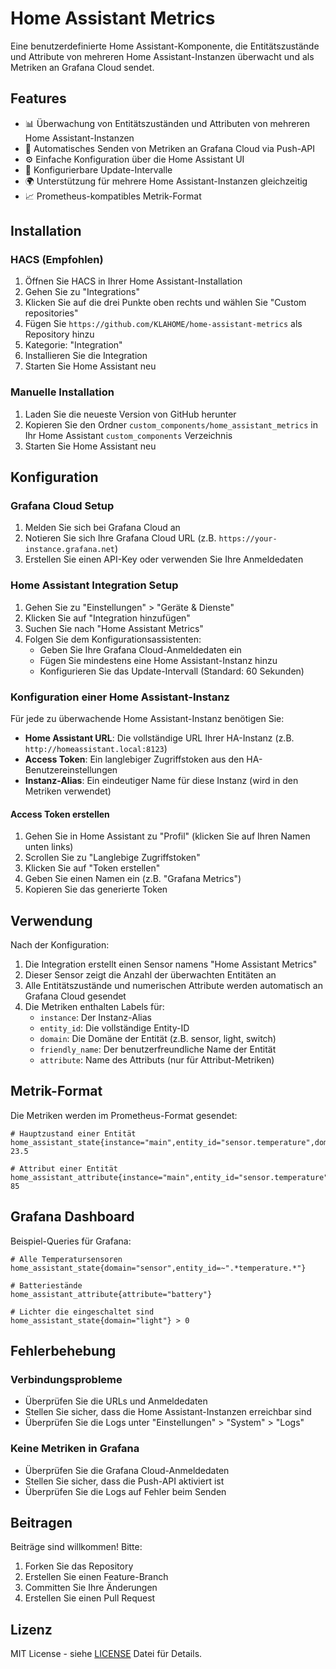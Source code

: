 # Home Assistant Metrics

Eine benutzerdefinierte Home Assistant-Komponente, die Entitätszustände und Attribute von mehreren Home Assistant-Instanzen überwacht und als Metriken an Grafana Cloud sendet.

## Features

- 📊 Überwachung von Entitätszuständen und Attributen von mehreren Home Assistant-Instanzen
- 🚀 Automatisches Senden von Metriken an Grafana Cloud via Push-API
- ⚙️ Einfache Konfiguration über die Home Assistant UI
- 🔄 Konfigurierbare Update-Intervalle
- 🌍 Unterstützung für mehrere Home Assistant-Instanzen gleichzeitig
- 📈 Prometheus-kompatibles Metrik-Format

## Installation

### HACS (Empfohlen)

1. Öffnen Sie HACS in Ihrer Home Assistant-Installation
2. Gehen Sie zu "Integrations"
3. Klicken Sie auf die drei Punkte oben rechts und wählen Sie "Custom repositories"
4. Fügen Sie `https://github.com/KLAHOME/home-assistant-metrics` als Repository hinzu
5. Kategorie: "Integration"
6. Installieren Sie die Integration
7. Starten Sie Home Assistant neu

### Manuelle Installation

1. Laden Sie die neueste Version von GitHub herunter
2. Kopieren Sie den Ordner `custom_components/home_assistant_metrics` in Ihr Home Assistant `custom_components` Verzeichnis
3. Starten Sie Home Assistant neu

## Konfiguration

### Grafana Cloud Setup

1. Melden Sie sich bei Grafana Cloud an
2. Notieren Sie sich Ihre Grafana Cloud URL (z.B. `https://your-instance.grafana.net`)
3. Erstellen Sie einen API-Key oder verwenden Sie Ihre Anmeldedaten

### Home Assistant Integration Setup

1. Gehen Sie zu "Einstellungen" > "Geräte & Dienste"
2. Klicken Sie auf "Integration hinzufügen"
3. Suchen Sie nach "Home Assistant Metrics"
4. Folgen Sie dem Konfigurationsassistenten:
   - Geben Sie Ihre Grafana Cloud-Anmeldedaten ein
   - Fügen Sie mindestens eine Home Assistant-Instanz hinzu
   - Konfigurieren Sie das Update-Intervall (Standard: 60 Sekunden)

### Konfiguration einer Home Assistant-Instanz

Für jede zu überwachende Home Assistant-Instanz benötigen Sie:

- **Home Assistant URL**: Die vollständige URL Ihrer HA-Instanz (z.B. `http://homeassistant.local:8123`)
- **Access Token**: Ein langlebiger Zugriffstoken aus den HA-Benutzereinstellungen
- **Instanz-Alias**: Ein eindeutiger Name für diese Instanz (wird in den Metriken verwendet)

#### Access Token erstellen

1. Gehen Sie in Home Assistant zu "Profil" (klicken Sie auf Ihren Namen unten links)
2. Scrollen Sie zu "Langlebige Zugriffstoken"
3. Klicken Sie auf "Token erstellen"
4. Geben Sie einen Namen ein (z.B. "Grafana Metrics")
5. Kopieren Sie das generierte Token

## Verwendung

Nach der Konfiguration:

1. Die Integration erstellt einen Sensor namens "Home Assistant Metrics"
2. Dieser Sensor zeigt die Anzahl der überwachten Entitäten an
3. Alle Entitätszustände und numerischen Attribute werden automatisch an Grafana Cloud gesendet
4. Die Metriken enthalten Labels für:
   - `instance`: Der Instanz-Alias
   - `entity_id`: Die vollständige Entity-ID
   - `domain`: Die Domäne der Entität (z.B. sensor, light, switch)
   - `friendly_name`: Der benutzerfreundliche Name der Entität
   - `attribute`: Name des Attributs (nur für Attribut-Metriken)

## Metrik-Format

Die Metriken werden im Prometheus-Format gesendet:

```
# Hauptzustand einer Entität
home_assistant_state{instance="main",entity_id="sensor.temperature",domain="sensor",friendly_name="Temperature"} 23.5

# Attribut einer Entität
home_assistant_attribute{instance="main",entity_id="sensor.temperature",domain="sensor",friendly_name="Temperature",attribute="battery"} 85
```

## Grafana Dashboard

Beispiel-Queries für Grafana:

```promql
# Alle Temperatursensoren
home_assistant_state{domain="sensor",entity_id=~".*temperature.*"}

# Batteriestände
home_assistant_attribute{attribute="battery"}

# Lichter die eingeschaltet sind
home_assistant_state{domain="light"} > 0
```

## Fehlerbehebung

### Verbindungsprobleme

- Überprüfen Sie die URLs und Anmeldedaten
- Stellen Sie sicher, dass die Home Assistant-Instanzen erreichbar sind
- Überprüfen Sie die Logs unter "Einstellungen" > "System" > "Logs"

### Keine Metriken in Grafana

- Überprüfen Sie die Grafana Cloud-Anmeldedaten
- Stellen Sie sicher, dass die Push-API aktiviert ist
- Überprüfen Sie die Logs auf Fehler beim Senden

## Beitragen

Beiträge sind willkommen! Bitte:

1. Forken Sie das Repository
2. Erstellen Sie einen Feature-Branch
3. Committen Sie Ihre Änderungen
4. Erstellen Sie einen Pull Request

## Lizenz

MIT License - siehe [LICENSE](LICENSE) Datei für Details.
